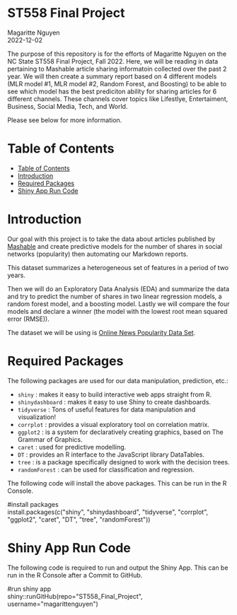 ST558 Final Project
================
Magaritte Nguyen  
2022-12-02

<!-- In the repo’s README.md file (which doesn’t need to be created from a .Rmd file, just use the one you initialize into the repo if you want) give a brief description of the purpose of the repo, a list of R packages used, links to the generated analyses, and the code used to create the analyses from a single .Rmd file (i.e. the render() code). -->

The purpose of this repository is for the efforts of Magaritte Nguyen on the NC State ST558 Final Project, Fall 2022. Here, we will be reading in data pertaining to Mashable article sharing informatoin collected over the past 2 year. We will then create a summary report based on 4 different models (MLR model #1, MLR model #2, Random Forest, and Boosting) to be able to see which model has the best prediciton ability for sharing articles for 6 different channels. These channels cover topics like Lifestlye, Entertaiment, Business, Social Media, Tech, and World. 

Please see below for more information.

<!-- TOC -->

# Table of Contents

-   <a href="#table-of-contents" id="toc-table-of-contents">Table of Contents</a>
-   <a href="#introduction" id="toc-introduction">Introduction</a>
-   <a href="#required-packages" id="toc-required-packages">Required Packages</a>
-   <a href="#shiny-app-run-code" id="toc-shiny-app-run-code">Shiny App Run Code</a> 

<!-- Introduction -->

# Introduction 

Our goal with this project is to take the data about articles published by [Mashable](https://www.mashable.com) and create predictive models for the number 
of shares in social networks (popularity) then automating our Markdown reports. 

This dataset summarizes a heterogeneous set of features in a period of two years. 

Then we will do an Exploratory Data Analysis (EDA) and summarize the data and try to predict the number of shares in two linear regression models, a random
forest model, and a boosting model. Lastly we will compare the four models and declare a winner (the model with the lowest root mean squared error (RMSE)).  

The dataset we will be using is [Online News Popularity Data Set](https://archive.ics.uci.edu/ml/datasets/Online+News+Popularity).

<!-- Required Packages -->

# Required Packages

The following packages are used for our data manipulation, prediction, etc.:

* `shiny`          : makes it easy to build interactive web apps straight from R.
* `shinydashboard` : makes it easy to use Shiny to create dashboards.
* `tidyverse`      : Tons of useful features for data manipulation and visualization!
* `corrplot`       : provides a visual exploratory tool on correlation matrix.
* `ggplot2`        : is a system for declaratively creating graphics, based on The Grammar of Graphics.
* `caret`          : used for predictive modelling.
* `DT`             : provides an R interface to the JavaScript library DataTables.
* `tree`           : is a package specifically designed to work with the decision trees.
* `randomForest`   : can be used for classification and regression. <!-- might remove -->

The following code will install the above packages. This can be run in the R Console.

#install packages   
install.packages(c("shiny", "shinydashboard", 
                   "tidyverse", "corrplot", "ggplot2", "caret", "DT", 
                   "tree", "randomForest"))

<!-- Shiny App Run Code -->

# Shiny App Run Code

The following code is required to run and output the Shiny App. This can be run in the R Console after a Commit to GitHub.

#run shiny app   
shiny::runGitHub(repo="ST558_Final_Project", username="magarittenguyen")


